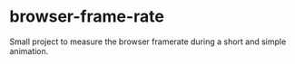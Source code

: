 # browser-frame-rate

Small project to measure the browser framerate during a short and simple animation.
